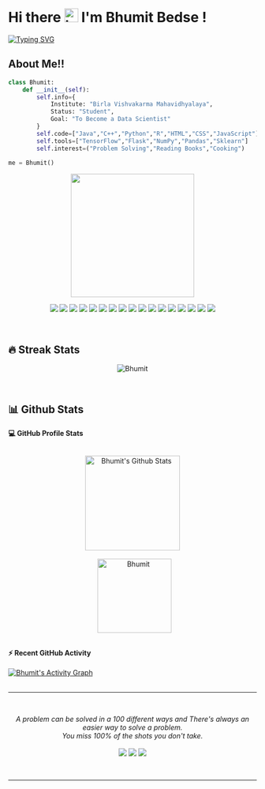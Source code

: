 # Hi there <img src="https://user-images.githubusercontent.com/1303154/88677602-1635ba80-d120-11ea-84d8-d263ba5fc3c0.gif" width="28px" alt="hi"> I'm Bhumit Bedse !
[![Typing SVG](https://readme-typing-svg.herokuapp.com/?color=F77222&size=30&multiline=false&width=700&lines=Welcome+To+Bhumit+Bedse's+Github+Profile;I%27m+Machine%20+Learning+Devloper;I%27m+Competitive+Programmer)](https://git.io/typing-svg)

## About Me!!
```python
class Bhumit:
    def __init__(self):
        self.info={
            Institute: "Birla Vishvakarma Mahavidhyalaya",
            Status: "Student",
            Goal: "To Become a Data Scientist"
        }
        self.code=["Java","C++","Python","R","HTML","CSS","JavaScript"]
        self.tools=["TensorFlow","Flask","NumPy","Pandas","Sklearn"]
        self.interest=("Problem Solving","Reading Books","Cooking")
       
me = Bhumit()
```
<div align='center'>
<img align="center" src="https://media.giphy.com/media/l0HlTy9x8FZo0XO1i/giphy.gif" width="250">
</div>

<p align="center">
<img src="https://img.shields.io/badge/TensorFlow-%23FF6F00.svg?style=for-the-badge&logo=TensorFlow&logoColor=white" />
<img src="https://img.shields.io/badge/scikit--learn-%23F7931E.svg?style=for-the-badge&logo=scikit-learn&logoColor=white" />
<img src="https://img.shields.io/badge/pandas-%23150458.svg?style=for-the-badge&logo=pandas&logoColor=white" />
<img src="https://img.shields.io/badge/Plotly-%233F4F75.svg?style=for-the-badge&logo=plotly&logoColor=white"/>
<img src="https://img.shields.io/badge/Django-092E20?style=for-the-badge&logo=django&logoColor=white" />
<img src="https://img.shields.io/badge/C%2B%2B-00599C?style=for-the-badge&logo=c%2B%2B&logoColor=white"/>
<img src="https://img.shields.io/badge/Bootstrap-563D7C?style=for-the-badge&logo=bootstrap&logoColor=white">
<img src="https://img.shields.io/badge/MongoDB-4EA94B?style=for-the-badge&logo=mongodb&logoColor=white">
<img src="https://img.shields.io/badge/Python-FFD43B?style=for-the-badge&logo=python&logoColor=darkgreen">
<img src="https://img.shields.io/badge/Git-F05032?style=for-the-badge&logo=git&logoColor=white">
<img src="https://img.shields.io/badge/Java-ED8B00?style=for-the-badge&logo=java&logoColor=white">
<img src="https://img.shields.io/badge/React-20232A?style=for-the-badge&logo=react&logoColor=61DAFB">
<img src="https://img.shields.io/badge/Markdown-000000?style=for-the-badge&logo=markdown&logoColor=white">
<img src="https://img.shields.io/badge/Flask-000000?style=for-the-badge&logo=flask&logoColor=white">
<img src="https://img.shields.io/badge/R-276DC3?style=for-the-badge&logo=r&logoColor=white">
<img src="https://img.shields.io/badge/Stack_Overflow-FE7A16?style=for-the-badge&logo=stack-overflow&logoColor=white">
<img src="https://img.shields.io/badge/Visual%20Studio%20Code-0078d7.svg?style=for-the-badge&logo=visual-studio-code&logoColor=white)">
</p>
<br>


## 🔥 Streak Stats
<p align="center"><img src="https://github-readme-streak-stats.herokuapp.com/?user=bhumitbedse&theme=gruvbox" alt="Bhumit" /></p>
<br>

## 📊 Github Stats
  <summary><b>💻 GitHub Profile Stats</b></summary>
  <br/>
  <p align="center">
    <img align='center' alt="Bhumit's Github Stats" src="https://github-readme-stats.vercel.app/api?username=bhumitbedse&show_icons=true&count_private=true&theme=gruvbox" height="192px"/></a>
<br>
<br>
  &nbsp;
	  <img align='center' src="https://github-readme-stats.vercel.app/api/top-langs?username=bhumitbedse&langs_count=10&show_icons=true&locale=en&layout=compact&theme=gruvbox" alt="Bhumit" height="150px"/>
  <br/>
  </p>
  <br>
  
<summary><b>⚡ Recent GitHub Activity</b></summary>
  <br/>
   <a href="https://github.com/7oSkaaa"><img alt="Bhumit's Activity Graph" src="https://activity-graph.herokuapp.com/graph?username=Bhumitbedse&custom_title=Bhumit%27s%20Contribution%20Graph&theme=gruvbox" /></a>
  <br>
  <br>
  <hr>
  <br>

<p align="center">
   <i>A problem can be solved in a 100 different ways and There's always an easier way to solve a problem.</i>
   <br>
   <i>You miss 100% of the shots you don't take.</i>
   <br>
<br>	
<a target="_blank" href="mailto:bhumitbedse40@gmail.com"><img src="https://img.shields.io/badge/-Gmail-D14836?style=for-the-badge&logo=Gmail&logoColor=white"></img></a>
<a target="_blank" href="https://www.linkedin.com/mwlite/in/bhumit-bedse-a049081a7"><img src="https://img.shields.io/badge/LinkedIn-0077B5?style=for-the-badge&logo=linkedin&logoColor=white"></img></a>
<a target="_blank" href="https://leetcode.com/Bhumit12/"><img src="https://img.shields.io/badge/-LeetCode-FFA116?style=for-the-badge&logo=LeetCode&logoColor=black"></img></a>
<br>
</p>
<br>
<hr>
<br>
